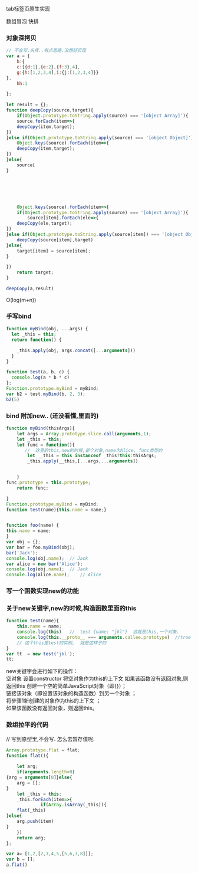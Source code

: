 tab标签页原生实现  

数组冒泡 快排  

### 对象深拷贝  
```js
// 不会写.头疼..有点思路.没想好实现
var a = {
    b:{
    c:[{d:1},{e:2},{f:3},4],
    g:{h:[1,2,3,4],i:{j:[1,2,3,4]}}
},
    hh:1

};

let result = {};
function deepCopy(source,target){
    if(Object.prototype.toString.apply(source) === '[object Array]'){
    source.forEach(item=>{
    deepCopy(item,target);
})
}else if(Object.prototype.toString.apply(source) === '[object Object]'){
    Object.keys(source).forEach(item=>{
    deepCopy(item,target);
})
}else{
    source[
}






    Object.keys(source).forEach(item=>{
    if(Object.prototype.toString.apply(source) === '[object Array]'){
        source[item].forEach(ele=>{
    deepCopy(ele,target);
})
}else if(Object.prototype.toString.apply(source[item]) === '[object Object]'){
    deepCopy(source[item],target)
}else{
    target[item] = source[item];
}

})
    return target;
}

deepCopy(a,result)


```
O(log(m+n))


### 手写bind
```js
function myBind(obj, ...args) {
  let _this = this;
  return function() {

    _this.apply(obj, args.concat([...arguments]))
  }
}

function test(a, b, c) {
  console.log(a * b * c)
};
Function.prototype.myBind = myBind;
var b2 = test.myBind(b, 2, 3);
b2(5)
```
### bind 附加new.. (还没看懂,里面的)
```js
function myBind(thisArgs){
    let args = Array.prototype.slice.call(arguments,1);
    let _this = this;
    let func = function(){
       //  这里的this,new的时候,是个对象,name为Alice, func类型的
        let __this = this instanceof _this?this:thisArgs;
        _this.apply(__this,[...args,...arguments])


    }
func.prototype = this.prototype;
    return func;

}
Function.prototype.myBind = myBind;
function test(name){this.name = name;}


function foo(name) {
this.name = name;
}
var obj = {};
var bar = foo.myBind(obj);
bar('Jack');
console.log(obj.name);  // Jack
var alice = new bar('Alice');
console.log(obj.name);  // Jack
console.log(alice.name);    // Alice
```
### 写一个函数实现new的功能 








### 关于new关键字,new的时候,构造函数里面的this  
```js
function test(name){
    this.name = name;
    console.log(this)   //  test {name: "jkl"}  这就是this,一个对象.
    console.log(this.__proto__ === arguments.callee.prototype)  //true
    // 这个this是test的实例,  就是这样子的
}
var tt  = new test('jkl');
tt;
```
new关键字会进行如下的操作：  
空对象  设置constructor  将空对象作为this的上下文  如果该函数没有返回对象,则返回this
创建一个空的简单JavaScript对象（即{}）；  
链接该对象（即设置该对象的构造函数）到另一个对象 ；  
将步骤1新创建的对象作为this的上下文 ；  
如果该函数没有返回对象，则返回this。  




### 数组拉平的代码
// 写到原型里,不会写. 怎么去暂存值呢.
```js
Array.prototype.flat = flat;
function flat(){
    
    let arg;
    if(arguments.length>0)
{arg = arguments[0]}else{
    arg = [];
}
    let _this = this;
    _this.forEach(item=>{
             if(Array.isArray(_this)){
    flat(_this)
}else{
    arg.push(item)
}
    })
    return arg;
};

var a= [1,2,[2,3,4,5,[5,6,7,8]]];
var b = [];
a.flat()

```

